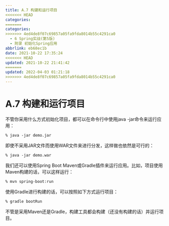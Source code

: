 ```yaml
---
title: A.7 构建和运行项目
<<<<<<< HEAD
categories:
=======
categories: 
>>>>>>> 4ed4de8f07c69857a05fa9fda8014b55c4291ca0
  - 6 Spring实战(第5版)
  - 附录 初始化Spring应用
abbrlink: eb68ec1b
date: 2021-10-22 17:35:24
<<<<<<< HEAD
updated: 2021-10-22 21:41:42
=======
updated: 2022-04-03 01:21:18
>>>>>>> 4ed4de8f07c69857a05fa9fda8014b55c4291ca0
---
```

# A.7 构建和运行项目
不管你采用什么方式初始化项目，都可以在命令行中使用java -jar命令来运行应用：

```
% java -jar demo.jar
```

即使不采用JAR文件而使用WAR文件来进行分发，这样做也依然是可行的：

```
% java -jar demo.war
```

我们还可以使用Spring Boot Maven或Gradle插件来运行应用。比如，项目使用Maven构建的话，可以这样运行：

```
% mvn spring-boot:run
```

使用Gradle进行构建的话，可以按照如下方式运行项目：

```
% gradle bootRun
```

不管是采用Maven还是Gradle，构建工具都会构建（还没有构建的话）并运行项目。

